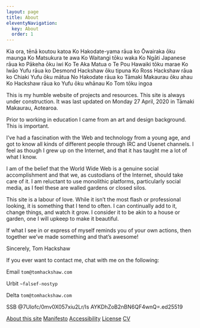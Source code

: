 ```yaml
---
layout: page
title: About
eleventyNavigation:
  key: About
  order: 1
---
```


Kia ora, tēnā koutou katoa
Ko Hakodate-yama rāua ko Ōwairaka ōku maunga
Ko Matsukura te awa
Ko Waitangi tōku waka
Ko Ngāti Japanese rāua ko Pākeha ōku iwi
Ko Te Aka Matua o Te Pou Hawaiki tōku marae
Ko Iwāo Yufu rāua ko Desmond Hackshaw ōku tipuna
Ko Ross Hackshaw rāua ko Chiaki Yufu ōku mātua
No Hakodate rāua ko Tāmaki Makaurau ōku ahau
Ko Hackshaw rāua ko Yufu ōku whānau
Ko Tom tōku ingoa

This is my humble website of projects and resources.
This site is always under construction. It was last updated on Monday 27 April, 2020 in Tāmaki Makaurau, Aotearoa.

Prior to working in education I came from an art and design background. This is important.

I’ve had a fascination with the Web and technology from a young age, and got to know all kinds of different people through IRC and Usenet channels. I feel as though I grew up on the Internet, and that it has taught me a lot of what I know.

I am of the belief that the World Wide Web is a genuine social accomplishment and that we, as custodians of the Internet, should take care of it. I am reluctant to use monolithic platforms, particularly social media, as I feel these are walled gardens or closed silos.

This site is a labour of love. While it isn’t the most flash or professional looking, it is something that I tend to often. I can continually add to it, change things, and watch it grow. I consider it to be akin to a house or garden, one I will upkeep to make it beautiful.

If what I see in or express of myself reminds you of your own actions, then together we’ve made something and that’s awesome!

Sincerely,
Tom Hackshaw

If you ever want to contact me, chat with me on the following:

Email `tom@tomhackshaw.com`

Urbit `~falsef-nostyp`

Delta `tom@tomhackshaw.com`

SSB @7Ulofc/0mv0X057xiu2Lr/Is
AYKDhZoB2nBN6QF4wnQ=.ed25519

[About this site](/siteinfo) [Manifesto](/manifesto) [Accessibility](/accessibility) [License](/license) [CV](https://docs.google.com/spreadsheets/d/1IzqlF6SldK-GU2XB0Mdm1Un5rmUE6OPokQoP381YRYA/edit?usp=sharing)
